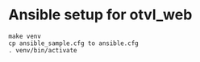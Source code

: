 # Ansible setup for otvl_web

    make venv
    cp ansible_sample.cfg to ansible.cfg
    . venv/bin/activate
